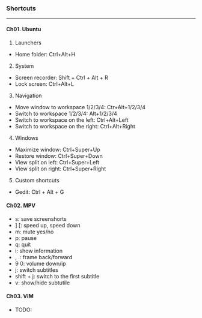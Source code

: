 ### Shortcuts
---

#### Ch01. Ubuntu
1. Launchers
- Home folder: Ctrl+Alt+H

2. System
- Screen recorder: Shift + Ctrl + Alt + R
- Lock screen: Ctrl+Alt+L

3. Navigation
- Move window to workspace 1/2/3/4: Ctr+Alt+1/2/3/4
- Switch to workspace 1/2/3/4: Alt+1/2/3/4
- Switch to workspace on the left: Ctrl+Alt+Left
- Switch to workspace on the right: Ctrl+Alt+Right

4. Windows
- Maximize window: Ctrl+Super+Up
- Restore window: Ctrl+Super+Down
- View split on left: Ctrl+Super+Left
- View split on right: Ctrl+Super+Right

5. Custom shortcuts
- Gedit: Ctrl + Alt + G


#### Ch02. MPV
- s: save screenshorts
- ] [: speed up, speed down
- m: mute yes/no
- p: pause
- q: quit
- i: show information
- , .: frame back/forward
- 9 0: volume down/ip
- j: switch subtitles
- shift + j: switch to the first subtitle
- v: show/hide subtutile

#### Ch03. VIM
- TODO: 
